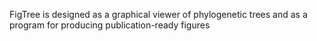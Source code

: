 FigTree is designed as a graphical viewer of phylogenetic trees and as a program for producing publication-ready figures